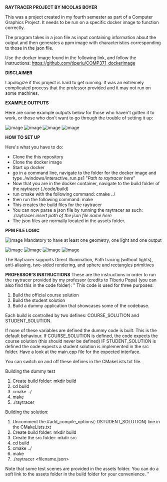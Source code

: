 
**RAYTRACER PROJECT BY NICOLAS BOYER**

This was a project created in my fourth semester as part of a Computer Graphics Project. It needs to be run on a specific docker image to function correctly.

The program takes in a json file as input containing information about the output and then generates a ppm image with characteristics corresponding to those in the json file.

Use the docker image found in the following link, and follow the instructions: 
https://github.com/tiperiu/COMP371_dockerimage

**DISCLAIMER**

I apologize if this project is hard to get running. It was an extremely complicated process that the professor provided and it may not run on some machines. 

**EXAMPLE OUTPUTS**

Here are some example outputs below for those who haven't gotten it to work, or those who don't want to go through the trouble of setting it up:

![image](https://github.com/NicolassBoyer/Raytracer/assets/77691659/298b5ac0-4c56-4866-a2b2-6d1ee3d1ebc5)
![image](https://github.com/NicolassBoyer/Raytracer/assets/77691659/ed8189b6-ca75-4009-998c-17556577f0dd)
![image](https://github.com/NicolassBoyer/Raytracer/assets/77691659/07bf14b7-eebc-4da1-8114-fdfde3fc58a7)
![image](https://github.com/NicolassBoyer/Raytracer/assets/77691659/d8c46493-8ea3-4773-94c3-1a3b69b90027)


**HOW TO SET UP**

Here's what you have to do:
- Clone the this repository
- Clone the docker image
- Start up docker
- go in a command line, navigate to the folder for the docker image and type ./windows/interactive_run.ps1 "*Path to raytracer here*"
- Now that you are in the docker container, navigate to the build folder of the raytracer (./code/build)
- run cmake with the following command: cmake ../
- then run the following command: make
- This creates the build files for the raytracer
- You can now parse a json file by running the raytracer as such: ./raytracer *insert path of the json file name here*
- The json files are normally located in the assets folder.

**PPM FILE LOGIC**

![image](https://github.com/NicolassBoyer/Raytracer/assets/77691659/343790f4-6dff-4305-8281-ad258448d387)
Mandatory to have at least one geometry, one light and one output

![image](https://github.com/NicolassBoyer/Raytracer/assets/77691659/78ca748d-7a21-4fc0-a5e8-1c638a322c66)
![image](https://github.com/NicolassBoyer/Raytracer/assets/77691659/76d6f995-9575-45ef-a277-d776f2d2a71c)
![image](https://github.com/NicolassBoyer/Raytracer/assets/77691659/d45a5e2c-5dff-4dcf-84ea-195d0c947cb0)
![image](https://github.com/NicolassBoyer/Raytracer/assets/77691659/33393b05-75c0-4be9-81b4-a2c0b116edb2)

The Raytracer supports Direct Illumination, Path tracing (without lights), anti-aliasing, two-sided rendering, and sphere and rectangles primitives

**PROFESSOR'S INSTRUCTIONS**
These are the instructions in order to run the raytracer provided by my professor (credits to Tiberiu Popa) (you can also find this in the code folder):
"
This code is used for three purposes:

1) Build the official course solution
2) Build the student solution 
3) Build a dummy application that showcases some of the codebase.

Each build is controlled by two defines:
COURSE_SOLUTION and STUDENT_SOLUTION.

If none of these variables are defined the dummy code is built. This is the default behaviour.
If COURSE_SOLUTION is defined, the code expects the course solution (this should never be defined)
IF STUDENT_SOLUTION is defined the code expects a student solution is implemented in the src folder. Have a look at the main.cpp file for the expected interface.

You can switch on and off these defines in the CMakeLists.txt file. 


Building the dummy test

1) Create build folder: mkdir build
2) cd build
3) cmake ../
4) make
5) ./raytracer

Building the solution:
1) Uncomment the #add_compile_options(-DSTUDENT_SOLUTION) line in the CMakeLists.txt 
2) Create build folder: mkdir build
3) Create the src folder: mkdir src
3) cd build
3) cmake ../
4) make
5) ./raytracer <filename.json>


Note that some test scenes are provided in the assets folder. You can do a soft link to the assets folder in the build folder for your convenience.
"


